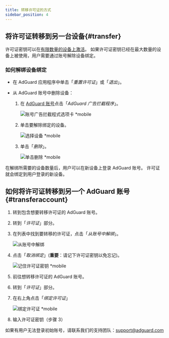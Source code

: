 ```yaml
---
title: 转移许可证的方式
sidebar_position: 4
---
```


## 将许可证转移到另一台设备{#transfer}

许可证密钥可以在[有限数量的设备上激活](../what-is)。 如果许可证密钥已经在最大数量的设备上被使用，用户需要通过账号解除设备绑定。

### 如何解绑设备绑定

- 在 AdGuard 应用程序中单击「*重置许可证*」或「*退出*」。

- 从 AdGuard 账号中删除设备：
    1. 在 [AdGuard 账号](https://my.adguard.com/)点击「*AdGuard 广告拦截程序*」。

        ![账号广告拦截程式选项卡 *mobile](https://cdn.adtidy.org/content/kb/ad_blocker/general/newaccount-unbind-device-0_cn.png)

    1. 单击要解除绑定的设备。

        ![选择设备 *mobile](https://cdn.adtidy.org/content/kb/ad_blocker/general/newaccount-unbind-device-1_cn.png)

    1. 单击「*删除*」。

        ![单击删除 *mobile](https://cdn.adtidy.org/content/kb/ad_blocker/general/newaccount-unbind-device-2_cn.png)

在解绑所需要的设备数量后，用户可以在新设备上登录 AdGuard 账号。 许可证就会绑定到用户登录的新设备。

## 如何将许可证转移到另一个 AdGuard 账号{#transferaccount}

1. 转到包含想要转移许可证的 AdGuard 账号。

1. 转到「*许可证*」部分。

1. 在列表中找到要转移的许可证，点击「*从账号中解绑*」。

    ![从账号中解绑](https://cdn.adtidy.org/content/kb/ad_blocker/general/newaccount-transfer-to-account_cn.png)

1. 点击「*取消绑定*」(**重要**：请记下许可证密钥以免忘记)。

    ![记住许可证密钥 *mobile](https://cdn.adtidy.org/content/kb/ad_blocker/general/newaccount-transfer-to-account-1_cn.png)

1. 前往想转移许可证的 AdGuard 账号。

1. 转到「*许可证*」部分。

1. 在右上角点击「*绑定许可证*」

    ![绑定许可证 *mobile](https://cdn.adtidy.org/content/kb/ad_blocker/general/newaccount-transfer-to-account-2_cn.png)

1. 输入许可证密钥（步骤 3）

如果有用户无法登录初始账号，请联系我们的支持团队：support@adguard.com
